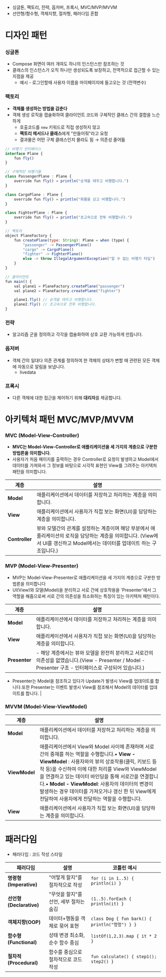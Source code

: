 - 싱글톤, 팩토리, 전략, 옵저버, 프록시, MVC/MVP/MVVM
- 선언형/함수형, 객체지향, 절차형, 패러다임 혼합

# 디자인 패턴

### 싱글톤

- Compose 화면이 여러 개여도 하나의 인스턴스만 참조하는 것
- 클래스의 인스턴스가 오직 하나만 생성되도록 보장하고, 전역적으로 접근할 수 있는 지점을 제공
    - 예시 - 로그인할때 사용자 이름을 마이페이지에 들고오는 것 (전역변수)

### 팩토리

- **객체를 생성하는 방법을 감춘다**
- 객체 생성 로직을 캡슐화하여 클라이언트 코드와 구체적인 클래스 간의 결합을 느슨하게
    - 호출코드를 `new` 키워드로 직접 생성하지 않고
    - **팩토리 메서드나 클래스**에게 "만들어줘"라고 요청
    - 결과물은 어떤 구체 클래스인지 몰라도 됨 → 의존성 줄어듦

```jsx
// 비행기 인터페이스
interface Plane {
    fun fly()
}

// 구체적인 비행기들
class PassengerPlane : Plane {
    override fun fly() = println("승객을 태우고 비행합니다.")
}

class CargoPlane : Plane {
    override fun fly() = println("화물을 싣고 비행합니다.")
}

class FighterPlane : Plane {
    override fun fly() = println("초고속으로 전투 비행합니다.")
}

// 팩토리
object PlaneFactory {
    fun createPlane(type: String): Plane = when (type) {
        "passenger" -> PassengerPlane()
        "cargo" -> CargoPlane()
        "fighter" -> FighterPlane()
        else -> throw IllegalArgumentException("알 수 없는 비행기 타입")
    }
}

// 클라이언트
fun main() {
    val plane1 = PlaneFactory.createPlane("passenger")
    val plane2 = PlaneFactory.createPlane("fighter")

    plane1.fly() // 승객을 태우고 비행합니다.
    plane2.fly() // 초고속으로 전투 비행합니다.
}
```

### 전략

- 알고리즘 군을 정의하고 각각을 캡슐화하여 상호 교환 가능하게 만듭니다.

### 옵저버

- 객체 간의 일대다 의존 관계를 정의하여 한 객체의 상태가 변할 때 관련된 모든 객체에 자동으로 알림을 보냅니다.
    - livedata

### 프록시

- 다른 객체에 대한 접근을 제어하기 위해 **대리자**를 제공합니다.

# 아키텍처 패턴 MVC/MVP/MVVM

### MVC (Model-View-Controller)


- **MVC는 Model-View-Controller로 애플리케이션을 세 가지의 계층으로 구분한 방법론을 의미합니다.**
- 사용자가 처음 페이지를 출력하는 경우 Controller로 요청이 발생하고 Model에서 데이터를 가져와서 그 정보를 바탕으로 시각적 표현인 View를 그려주는 아키텍처 패턴을 의미합니다.

| **계층** | **설명** |
| --- | --- |
| **Model** | 애플리케이션에서 데이터를 저장하고 처리하는 계층을 의미합니다. |
| **View** | 애플리케이션에서 사용자가 직접 보는 화면(UI)을 담당하는 계층을 의미합니다. |
| **Controller** | 뷰와 모델간의 관계를 설정하는 계층이며 해당 부분에서 애플리케이션의 로직을 담당하는 계층을 의미합니다. (View에서 UI를 갱신하고 Model에서는 데이터를 업데이트 하는 구조입니다.)|

### MVP (Model-View-Presenter)


- MVP는 Model-View-Presenter로 애플리케이션을 세 가지의 계층으로 구분한 방법론을 의미합니다
- UI(View)와 모델(Model)을 분리하고 서로 간에 상호작용을 'Presenter'에서 그 역할을 해줌으로써 서로 간의 의존성을 최소화하는 특징이 있는 아키텍처 패턴이다.

| **계층** | **설명** |
| --- | --- |
| **Model** | 애플리케이션에서 데이터를 저장하고 처리하는 계층을 의미합니다. |
| **View** | 애플리케이션에서 사용자가 직접 보는 화면(UI)을 담당하는 계층을 의미합니다. |
| **Presenter** | - 해당 계층에서는 뷰와 모델을 완전히 분리하고 서로간의 의존성을 없앴습니다.(View - Presenter / Model - Presenter 구조 - 인터페이스로 구성되어 있습니다.)

- Presenter는 Model을 참조하고 있다가 Update가 발생시 View를 업데이트를 합니다.또한 Presenter는 이벤트 발생시 View를 참조해서 Model의 데이터를 업데이트를 합니다. |

### MVVM (Model-View-ViewModel)


| **계층** | **설명** |
| --- | --- |
| **Model** | 애플리케이션에서 데이터를 저장하고 처리하는 계층을 의미합니다. |
| **ViewModel** | 애플리케이션에서 View와 Model 사이에 존재하며 서로간의 중재를 하는 역할을 수행합니다.• **View - ViewModel** : 사용자와의 뷰의 상호작용(클릭, 키보드 등작 등)을 수신하여 이에 대한 처리를 View와 ViewModel을 연결하고 있는 데이터 바인딩을 통해 서로간을 연결합니다.• **Model - ViewModel**: 사용자의 데이터의 변경이 발생하는 경우 데이터를 가져오거나 갱신 한 뒤 View에게 전달하여 사용자에게 전달하는 역할을 수행합니다. |
| **View** | 애플리케이션에서 사용자가 직접 보는 화면(UI)을 담당하는 계층을 의미합니다. |

# 패러다임

- 패러다임 : 코드 작성 스타일

| 패러다임 | 설명 | 코틀린 예시 |
| --- | --- | --- |
| **명령형(Imperative)** | "어떻게 할지"를 절차적으로 작성 | `for (i in 1..5) { println(i) }` |
| **선언형(Declarative)** | "무엇을 할지"를 선언, 세부 절차는 숨김 | `(1..5).forEach { println(it) }` |
| **객체지향(OOP)** | 데이터+행동을 객체로 묶어 표현 | `class Dog { fun bark() { println("멍멍") } }` |
| **함수형(Functional)** | 상태 변경 최소화, 순수 함수 중심 | `listOf(1,2,3).map { it * 2 }` |
| **절차적(Procedural)** | 함수를 중심으로 절차적으로 코드 작성 | `fun calculate() { step1(); step2() }` |
